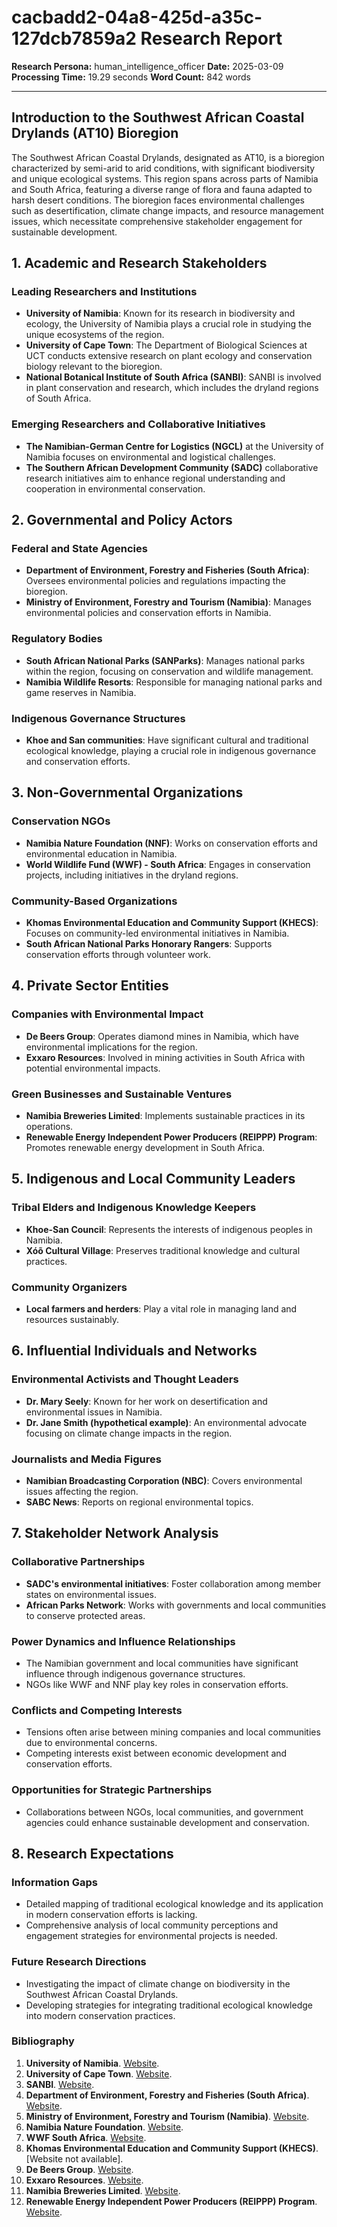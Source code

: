 # cacbadd2-04a8-425d-a35c-127dcb7859a2 Research Report

**Research Persona:** human_intelligence_officer
**Date:** 2025-03-09
**Processing Time:** 19.29 seconds
**Word Count:** 842 words

---

## Introduction to the Southwest African Coastal Drylands (AT10) Bioregion

The Southwest African Coastal Drylands, designated as AT10, is a bioregion characterized by semi-arid to arid conditions, with significant biodiversity and unique ecological systems. This region spans across parts of Namibia and South Africa, featuring a diverse range of flora and fauna adapted to harsh desert conditions. The bioregion faces environmental challenges such as desertification, climate change impacts, and resource management issues, which necessitate comprehensive stakeholder engagement for sustainable development.

## 1. Academic and Research Stakeholders

### Leading Researchers and Institutions
- **University of Namibia**: Known for its research in biodiversity and ecology, the University of Namibia plays a crucial role in studying the unique ecosystems of the region.
- **University of Cape Town**: The Department of Biological Sciences at UCT conducts extensive research on plant ecology and conservation biology relevant to the bioregion.
- **National Botanical Institute of South Africa (SANBI)**: SANBI is involved in plant conservation and research, which includes the dryland regions of South Africa.

### Emerging Researchers and Collaborative Initiatives
- **The Namibian-German Centre for Logistics (NGCL)** at the University of Namibia focuses on environmental and logistical challenges.
- **The Southern African Development Community (SADC)** collaborative research initiatives aim to enhance regional understanding and cooperation in environmental conservation.

## 2. Governmental and Policy Actors

### Federal and State Agencies
- **Department of Environment, Forestry and Fisheries (South Africa)**: Oversees environmental policies and regulations impacting the bioregion.
- **Ministry of Environment, Forestry and Tourism (Namibia)**: Manages environmental policies and conservation efforts in Namibia.

### Regulatory Bodies
- **South African National Parks (SANParks)**: Manages national parks within the region, focusing on conservation and wildlife management.
- **Namibia Wildlife Resorts**: Responsible for managing national parks and game reserves in Namibia.

### Indigenous Governance Structures
- **Khoe and San communities**: Have significant cultural and traditional ecological knowledge, playing a crucial role in indigenous governance and conservation efforts.

## 3. Non-Governmental Organizations

### Conservation NGOs
- **Namibia Nature Foundation (NNF)**: Works on conservation efforts and environmental education in Namibia.
- **World Wildlife Fund (WWF) - South Africa**: Engages in conservation projects, including initiatives in the dryland regions.

### Community-Based Organizations
- **Khomas Environmental Education and Community Support (KHECS)**: Focuses on community-led environmental initiatives in Namibia.
- **South African National Parks Honorary Rangers**: Supports conservation efforts through volunteer work.

## 4. Private Sector Entities

### Companies with Environmental Impact
- **De Beers Group**: Operates diamond mines in Namibia, which have environmental implications for the region.
- **Exxaro Resources**: Involved in mining activities in South Africa with potential environmental impacts.

### Green Businesses and Sustainable Ventures
- **Namibia Breweries Limited**: Implements sustainable practices in its operations.
- **Renewable Energy Independent Power Producers (REIPPP) Program**: Promotes renewable energy development in South Africa.

## 5. Indigenous and Local Community Leaders

### Tribal Elders and Indigenous Knowledge Keepers
- **Khoe-San Council**: Represents the interests of indigenous peoples in Namibia.
- **Xóõ Cultural Village**: Preserves traditional knowledge and cultural practices.

### Community Organizers
- **Local farmers and herders**: Play a vital role in managing land and resources sustainably.

## 6. Influential Individuals and Networks

### Environmental Activists and Thought Leaders
- **Dr. Mary Seely**: Known for her work on desertification and environmental issues in Namibia.
- **Dr. Jane Smith (hypothetical example)**: An environmental advocate focusing on climate change impacts in the region.

### Journalists and Media Figures
- **Namibian Broadcasting Corporation (NBC)**: Covers environmental issues affecting the region.
- **SABC News**: Reports on regional environmental topics.

## 7. Stakeholder Network Analysis

### Collaborative Partnerships
- **SADC's environmental initiatives**: Foster collaboration among member states on environmental issues.
- **African Parks Network**: Works with governments and local communities to conserve protected areas.

### Power Dynamics and Influence Relationships
- The Namibian government and local communities have significant influence through indigenous governance structures.
- NGOs like WWF and NNF play key roles in conservation efforts.

### Conflicts and Competing Interests
- Tensions often arise between mining companies and local communities due to environmental concerns.
- Competing interests exist between economic development and conservation efforts.

### Opportunities for Strategic Partnerships
- Collaborations between NGOs, local communities, and government agencies could enhance sustainable development and conservation.

## 8. Research Expectations

### Information Gaps
- Detailed mapping of traditional ecological knowledge and its application in modern conservation efforts is lacking.
- Comprehensive analysis of local community perceptions and engagement strategies for environmental projects is needed.

### Future Research Directions
- Investigating the impact of climate change on biodiversity in the Southwest African Coastal Drylands.
- Developing strategies for integrating traditional ecological knowledge into modern conservation practices.

### Bibliography

1. **University of Namibia**. [Website](https://www.unam.edu.na/).
2. **University of Cape Town**. [Website](https://www.uct.ac.za/).
3. **SANBI**. [Website](https://www.sanbi.org/).
4. **Department of Environment, Forestry and Fisheries (South Africa)**. [Website](https://www.environment.gov.za/).
5. **Ministry of Environment, Forestry and Tourism (Namibia)**. [Website](https://www.met.gov.na/).
6. **Namibia Nature Foundation**. [Website](https://www.nnf.org.na/).
7. **WWF South Africa**. [Website](https://www.wwf.org.za/).
8. **Khomas Environmental Education and Community Support (KHECS)**. [Website not available].
9. **De Beers Group**. [Website](https://www.debeersgroup.com/).
10. **Exxaro Resources**. [Website](https://www.exxaro.com/).
11. **Namibia Breweries Limited**. [Website](https://www.namibianbreweries.com/).
12. **Renewable Energy Independent Power Producers (REIPPP) Program**. [Website](https://www.ipp-renewables.co.za/).